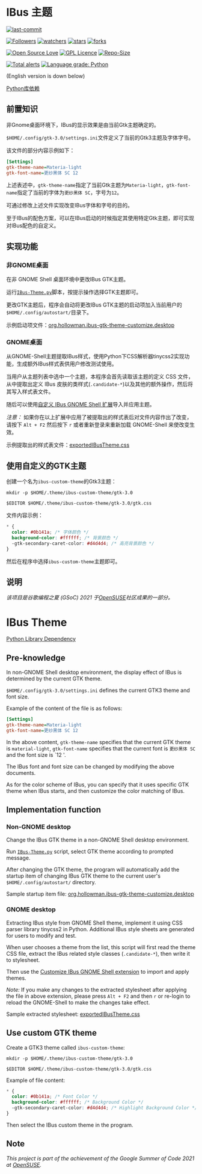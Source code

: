 # IBus 主题

[![last-commit](https://img.shields.io/github/last-commit/HollowMan6/IBus-Theme)](https://github.com/HollowMan6/IBus-Theme/graphs/commit-activity)

[![Followers](https://img.shields.io/github/followers/HollowMan6?style=social)](https://github.com/HollowMan6?tab=followers)
[![watchers](https://img.shields.io/github/watchers/HollowMan6/IBus-Theme?style=social)](https://github.com/HollowMan6/IBus-Theme/watchers)
[![stars](https://img.shields.io/github/stars/HollowMan6/IBus-Theme?style=social)](https://github.com/HollowMan6/IBus-Theme/stargazers)
[![forks](https://img.shields.io/github/forks/HollowMan6/IBus-Theme?style=social)](https://github.com/HollowMan6/IBus-Theme/network/members)

[![Open Source Love](https://img.shields.io/badge/-%E2%9D%A4%20Open%20Source-Green?style=flat-square&logo=Github&logoColor=white&link=https://hollowman6.github.io/fund.html)](https://hollowman6.github.io/fund.html)
[![GPL Licence](https://img.shields.io/badge/license-GPL-blue)](https://opensource.org/licenses/GPL-3.0/)
[![Repo-Size](https://img.shields.io/github/repo-size/HollowMan6/IBus-Theme.svg)](https://github.com/HollowMan6/IBus-Theme/archive/main.zip)

[![Total alerts](https://img.shields.io/lgtm/alerts/g/HollowMan6/IBus-Theme.svg?logo=lgtm&logoWidth=18)](https://lgtm.com/projects/g/HollowMan6/IBus-Theme/alerts/)
[![Language grade: Python](https://img.shields.io/lgtm/grade/python/g/HollowMan6/IBus-Theme.svg?logo=lgtm&logoWidth=18)](https://lgtm.com/projects/g/HollowMan6/IBus-Theme/context:python)

(English version is down below)

[Python库依赖](../../network/dependencies)

## 前置知识

非Gnome桌面环境下，IBus的显示效果是由当前Gtk主题确定的。

`$HOME/.config/gtk-3.0/settings.ini`文件定义了当前的Gtk3主题及字体字号。

该文件的部分内容示例如下：

```ini
[Settings]
gtk-theme-name=Materia-light
gtk-font-name=更纱黑体 SC 12
```

上述表述中，`gtk-theme-name`指定了当前Gtk主题为`Materia-light`，`gtk-font-name`指定了当前的字体为`更纱黑体 SC`，字号为`12`。

可通过修改上述文件实现改变IBus字体和字号的目的。

至于IBus的配色方案，可以在IBus启动的时候指定其使用特定Gtk主题，即可实现对IBus配色的自定义。

## 实现功能

### 非GNOME桌面

在非 GNOME Shell 桌面环境中更改IBus GTK主题。

运行[`IBus-Theme.py`](IBus-Theme.py)脚本，按提示操作选择GTK主题即可。

更改GTK主题后，程序会自动将更改IBus GTK主题的启动项加入当前用户的`$HOME/.config/autostart/`目录下。

示例启动项文件：[org.hollowman.ibus-gtk-theme-customize.desktop](org.hollowman.ibus-gtk-theme-customize.desktop)

### GNOME桌面

从GNOME-Shell主题提取IBus样式，使用Python下CSS解析器tinycss2实现功能，生成额外IBus样式表供用户修改测试使用。

当用户从主题列表中选中一个主题，本程序会首先读取该主题的定义 CSS 文件，从中提取出定义 IBus 皮肤的类样式(`.candidate-*`)以及其他的额外操作，然后将其写入样式表文件。

随后可以使用[自定义 IBus GNOME Shell 扩展](https://extensions.gnome.org/extension/4112/customize-ibus/)导入并应用主题。

*注意：* 如果你在以上扩展中应用了被提取出的样式表后对文件内容作出了改变，请按下 `Alt + F2` 然后按下 `r` 或者重新登录来重新加载 GNOME-Shell 来使改变生效。

示例提取出的样式表文件：[exportedIBusTheme.css](exportedIBusTheme.css)

## 使用自定义的GTK主题

创建一个名为`ibus-custom-theme`的Gtk3主题：

`mkdir -p $HOME/.theme/ibus-custom-theme/gtk-3.0`

`$EDITOR $HOME/.theme/ibus-custom-theme/gtk-3.0/gtk.css`

文件内容示例：

```css
* {
  color: #0b141a; /* 字体颜色 */
  background-color: #ffffff; /* 背景颜色 */
  -gtk-secondary-caret-color: #d4d4d4; /* 高亮背景颜色 */
}
```

然后在程序中选择`ibus-custom-theme`主题即可。

## 说明

_该项目是谷歌编程之夏 (GSoC) 2021 于[OpenSUSE](https://github.com/openSUSE/mentoring/issues/158)社区成果的一部分。_

# IBus Theme

[Python Library Dependency](../../network/dependencies)

## Pre-knowledge

In non-GNOME Shell desktop environment, the display effect of IBus is determined by the current GTK theme.

`$HOME/.config/gtk-3.0/settings.ini` defines the current GTK3 theme and font size.

Example of the content of the file is as follows:

```ini
[Settings]
gtk-theme-name=Materia-light
gtk-font-name=更纱黑体 SC 12
```

In the above content, `gtk-theme-name` specifies that the current GTK theme is `material-light`, `gtk-font-name` specifies that the current font is `更纱黑体 SC` and the font size is `12 '.

The IBus font and font size can be changed by modifying the above documents.

As for the color scheme of IBus, you can specify that it uses specific GTK theme when IBus starts, and then customize the color matching of IBus.

## Implementation function

### Non-GNOME desktop

Change the IBus GTK theme in a non-GNOME Shell desktop environment.

Run [`IBus-Theme.py`](IBus-Theme.py) script, select GTK theme according to prompted message.

After changing the GTK theme, the program will automatically add the startup item of changing IBus GTK theme to the current user's `$HOME/.config/autostart/` directory.

Sample startup item file: [org.hollowman.ibus-gtk-theme-customize.desktop](org.hollowman.ibus-gtk-theme-customize.desktop)

### GNOME desktop

Extracting IBus style from GNOME Shell theme, implement it using CSS parser library tinycss2 in Python. Additional IBus style sheets are generated for users to modify and test.

When user chooses a theme from the list, this script will first read the theme CSS file, extract the IBus related style classes (`.candidate-*`), then write it to stylesheet.

Then use the [Customize IBus GNOME Shell extension](https://extensions.gnome.org/extension/4112/customize-ibus/) to import and apply themes.

*Note:* If you make any changes to the extracted stylesheet after applying the file in above extension, please press `Alt + F2` and then `r` or re-login to reload the GNOME-Shell to make the changes take effect.

Sample extracted stylesheet: [exportedIBusTheme.css](exportedIBusTheme.css)

## Use custom GTK theme

Create a GTK3 theme called `ibus-custom-theme`:

`mkdir -p $HOME/.theme/ibus-custom-theme/gtk-3.0`

`$EDITOR $HOME/.theme/ibus-custom-theme/gtk-3.0/gtk.css`

Example of file content:

```css
* {
  color: #0b141a; /* Font Color */
  background-color: #ffffff; /* Background Color */
  -gtk-secondary-caret-color: #d4d4d4; /* Highlight Background Color */
}
```

Then select the IBus custom theme in the program.

## Note

_This project is part of the achievement of the Google Summer of Code 2021 at [OpenSUSE](https://github.com/openSUSE/mentoring/issues/158)._
